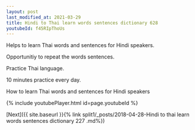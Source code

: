 ```yaml
---
layout: post
last_modified_at: 2021-03-29
title: Hindi to Thai learn words sentences dictionary 628 
youtubeId: f45RIpThoUs
---
```

 
 
Helps to learn Thai words and sentences for Hindi speakers.

Opportunitiy to repeat the words sentences. 

Practice Thai language. 
 
10 minutes practice every day. 
 
How to learn Thai words and sentences for Hindi speakers 
 
{% include youtubePlayer.html id=page.youtubeId %}
 
 
[Next]({{ site.baseurl }}{% link  split1/_posts/2018-04-28-Hindi to thai learn words sentences dictionary 227 .md%})
 
